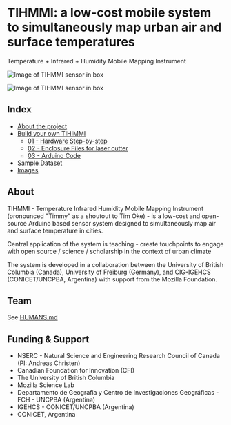 # TIHMMI: a low-cost mobile system to simultaneously map urban air and surface temperatures

Temperature + Infrared + Humidity Mobile Mapping Instrument

![Image of TIHMMI sensor in box](assets/images/P101003420180728.JPG)

![Image of TIHMMI sensor in box](assets/images/bike-at-prospect-park.png)


## Index

* [About the project](##About)
* [Build your own TIHIMMI](_build/)
    - [01 - Hardware Step-by-step](_build/01_hardware)
    - [02 - Enclosure Files for laser cutter](_build/02_enclosure) 
    - [03 - Arduino Code](_build/03_code)
* [Sample Dataset](data/180805/)
* [Images](assets/images/)

## About 

TIHMMI - Temperature Infrared Humidity Mobile Mapping Instrument (pronounced "Timmy" as a shoutout to Tim Oke) - is a low-cost and open-source Arduino based sensor system designed to simultaneously map air and surface temperature in cities.

Central application of the system is teaching - create touchpoints to engage with open source / science / scholarship in the context of urban climate 

The system is developed in a collaboration between the University of British Columbia (Canada), University of Freiburg (Germany), and CIG-IGEHCS (CONICET/UNCPBA, Argentina) with support from the Mozilla Foundation. 



## Team

See [HUMANS.md](HUMANS.md)

## Funding & Support

* NSERC - Natural Science and Engineering Research Council of Canada (PI: Andreas Christen)
* Canadian Foundation for Innovation (CFI)
* The University of British Columbia
* Mozilla Science Lab
* Departamento de Geografia y Centro de Investigaciones Geográficas - FCH - UNCPBA (Argentina)
* IGEHCS - CONICET/UNCPBA (Argentina)
* CONICET, Argentina